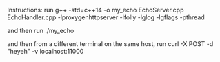 Instructions:
run g++ -std=c++14 -o my_echo EchoServer.cpp EchoHandler.cpp -lproxygenhttpserver -lfolly -lglog -lgflags -pthread

and then run ./my_echo

and then from a different terminal on the same host, run curl -X POST -d "heyeh" -v localhost:11000

